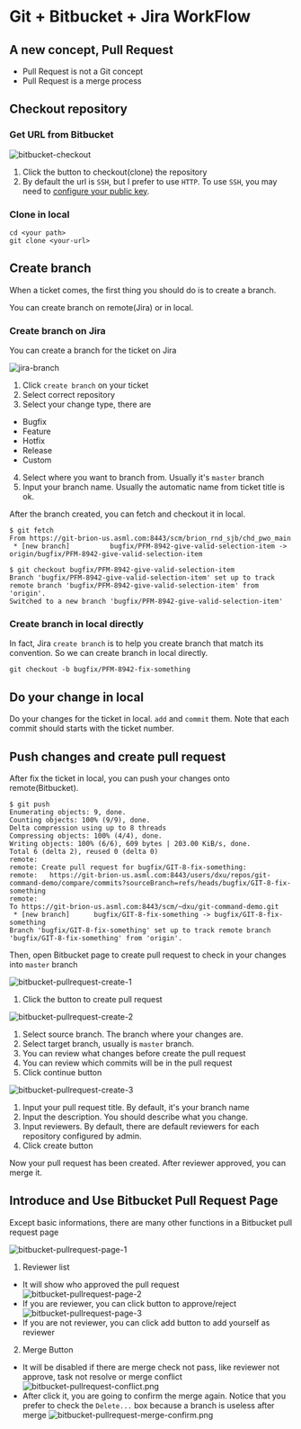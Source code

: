 # Git + Bitbucket + Jira WorkFlow

## A new concept, Pull Request

- Pull Request is not a Git concept
- Pull Request is a merge process

## Checkout repository

### Get URL from Bitbucket

![bitbucket-checkout](images/bitbucket-checkout.png)

1. Click the button to checkout(clone) the repository
2. By default the url is `SSH`, but I prefer to use `HTTP`. To use `SSH`, you may need to [configure your public key](https://confluence.atlassian.com/bitbucketserver0514/using-bitbucket-server/controlling-access-to-code/using-ssh-keys-to-secure-git-operations/ssh-user-keys-for-personal-use).

### Clone in local

```
cd <your path>
git clone <your-url>
```

## Create branch

When a ticket comes, the first thing you should do is to create a branch. 

You can create branch on remote(Jira) or in local.

### Create branch on Jira

You can create a branch for the ticket on Jira

![jira-branch](images/jira-branch.png)

1. Click `create branch` on your ticket
2. Select correct repository
3. Select your change type, there are
  - Bugfix
  - Feature
  - Hotfix
  - Release
  - Custom
4. Select where you want to branch from. Usually it's `master` branch
5. Input your branch name. Usually the automatic name from ticket title is ok.

After the branch created, you can fetch and checkout it in local.

```
$ git fetch
From https://git-brion-us.asml.com:8443/scm/brion_rnd_sjb/chd_pwo_main
 * [new branch]          bugfix/PFM-8942-give-valid-selection-item -> origin/bugfix/PFM-8942-give-valid-selection-item

$ git checkout bugfix/PFM-8942-give-valid-selection-item 
Branch 'bugfix/PFM-8942-give-valid-selection-item' set up to track remote branch 'bugfix/PFM-8942-give-valid-selection-item' from 'origin'.
Switched to a new branch 'bugfix/PFM-8942-give-valid-selection-item'
```

### Create branch in local directly

In fact, Jira `create branch` is to help you create branch that match its convention. So we can create branch in local directly.

```
git checkout -b bugfix/PFM-8942-fix-something
```

## Do your change in local

Do your changes for the ticket in local. `add` and `commit` them. Note that each commit should starts with the ticket number.

## Push changes and create pull request

After fix the ticket in local, you can push your changes onto remote(Bitbucket).

```
$ git push
Enumerating objects: 9, done.
Counting objects: 100% (9/9), done.
Delta compression using up to 8 threads
Compressing objects: 100% (4/4), done.
Writing objects: 100% (6/6), 609 bytes | 203.00 KiB/s, done.
Total 6 (delta 2), reused 0 (delta 0)
remote:
remote: Create pull request for bugfix/GIT-8-fix-something:
remote:   https://git-brion-us.asml.com:8443/users/dxu/repos/git-command-demo/compare/commits?sourceBranch=refs/heads/bugfix/GIT-8-fix-something
remote:
To https://git-brion-us.asml.com:8443/scm/~dxu/git-command-demo.git
 * [new branch]      bugfix/GIT-8-fix-something -> bugfix/GIT-8-fix-something
Branch 'bugfix/GIT-8-fix-something' set up to track remote branch 'bugfix/GIT-8-fix-something' from 'origin'.
```

Then, open Bitbucket page to create pull request to check in your changes into `master` branch

![bitbucket-pullrequest-create-1](images/bitbucket-pullrequest-create-1.png)

1. Click the button to create pull request

![bitbucket-pullrequest-create-2](images/bitbucket-pullrequest-create-2.png) 

1. Select source branch. The branch where your changes are.
2. Select target branch, usually is `master` branch.
3. You can review what changes before create the pull request
4. You can review which commits will be in the pull request
5. Click continue button

![bitbucket-pullrequest-create-3](images/bitbucket-pullrequest-create-3.png)

1. Input your pull request title. By default, it's your branch name
2. Input the description. You should describe what you change.
3. Input reviewers. By default, there are default reviewers for each repository configured by admin.
4. Click create button

Now your pull request has been created. After reviewer approved, you can merge it.

## Introduce and Use Bitbucket Pull Request Page

Except basic informations, there are many other functions in a Bitbucket pull request page

![bitbucket-pullrequest-page-1](images/bitbucket-pullrequest-page-1.png)

1. Reviewer list
  - It will show who approved the pull request ![bitbucket-pullrequest-page-2](images/bitbucket-pullrequest-page-2.png)
  - If you are reviewer, you can click button to approve/reject ![bitbucket-pullrequest-page-3](images/bitbucket-pullrequest-page-3.png)
  - If you are not reviewer, you can click add button to add yourself as reviewer
2. Merge Button
  -  It will be disabled if there are merge check not pass, like reviewer not approve, task not resolve or merge conflict ![bitbucket-pullrequest-conflict.png](images/bitbucket-pullrequest-conflict.png) 
  - After click it, you are going to confirm the merge again. Notice that you prefer to check the `Delete...` box because a branch is useless after merge ![bitbucket-pullrequest-merge-confirm.png](images/bitbucket-pullrequest-merge-confirm.png)